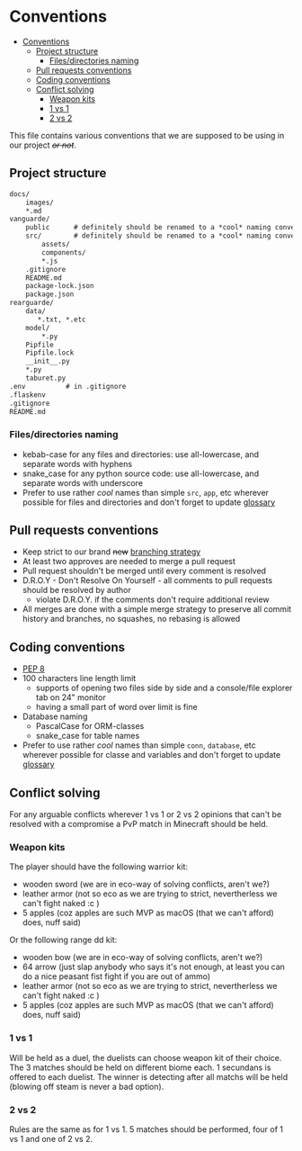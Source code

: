 # Conventions

- [Conventions](#conventions)
  - [Project structure](#project-structure)
    - [Files/directories naming](#filesdirectories-naming)
  - [Pull requests conventions](#pull-requests-conventions)
  - [Coding conventions](#coding-conventions)
  - [Conflict solving](#conflict-solving)
    - [Weapon kits](#weapon-kits)
    - [1 vs 1](#1-vs-1)
    - [2 vs 2](#2-vs-2)

This file contains various conventions that we are supposed to be using in our project ~~*or not*~~.

## Project structure

```txt
docs/
    images/
    *.md
vanguarde/
    public      # definitely should be renamed to a *cool* naming convention
    src/        # definitely should be renamed to a *cool* naming convention
        assets/
        components/
        *.js
    .gitignore
    README.md
    package-lock.json
    package.json
rearguarde/
    data/
       *.txt, *.etc
    model/
        *.py
    Pipfile
    Pipfile.lock
    __init__.py
    *.py
    taburet.py
.env          # in .gitignore
.flaskenv
.gitignore
README.md
```

### Files/directories naming

- kebab-case for any files and directories: use all-lowercase, and separate words with hyphens
- snake_case for any python source code:    use all-lowercase, and separate words with underscore
- Prefer to use rather *cool* names than simple `src`, `app`, etc wherever possible for files and
directories and don't forget to update [glossary](glossary.md)

## Pull requests conventions

- Keep strict to our brand ~~new~~ [branching strategy](branching-strategy.md)
- At least two approves are needed to merge a pull request
- Pull request shouldn't be merged until every comment is resolved
- D.R.O.Y - Don't Resolve On Yourself - all comments to pull requests should be resolved by author
  - violate D.R.O.Y. if the comments don't require additional review
- All merges are done with a simple merge strategy to preserve all commit history and branches, no
squashes, no rebasing is allowed

## Coding conventions

- [PEP 8](https://www.python.org/dev/peps/pep-0008/)
- 100 characters line length limit
  - supports of opening two files side by side and a console/file explorer tab on 24" monitor
  - having a small part of word over limit is fine
- Database naming
  - PascalCase for ORM-classes
  - snake_case for table names
- Prefer to use rather *cool* names than simple `conn`, `database`, etc wherever possible for classe
and variables and don't forget to update [glossary](glossary.md)

## Conflict solving

For any arguable conflicts wherever 1 vs 1 or 2 vs 2 opinions that can't be resolved with a
compromise a PvP match in Minecraft should be held.

### Weapon kits

The player should have the following warrior kit:

- wooden sword (we are in eco-way of solving conflicts, aren't we?)
- leather armor (not so eco as we are trying to strict, nevertherless we can't fight naked :c )
- 5 apples (coz apples are such MVP as macOS (that we can't afford) does, nuff said)

Or the following range dd kit:

- wooden bow (we are in eco-way of solving conflicts, aren't we?)
- 64 arrow (just slap anybody who says it's not enough, at least you can do a nice peasant fist
fight if you are out of ammo)
- leather armor (not so eco as we are trying to strict, nevertherless we can't fight naked :c )
- 5 apples (coz apples are such MVP as macOS (that we can't afford) does, nuff said)

### 1 vs 1

Will be held as a duel, the duelists can choose weapon kit of their choice. The 3 matches should be
held on different biome each. 1 secundans is offered to each duelist. The winner is detecting after
all matchs will be held (blowing off steam is never a bad option).

### 2 vs 2

Rules are the same as for 1 vs 1. 5 matches should be performed, four of 1 vs 1 and one of 2 vs 2.
